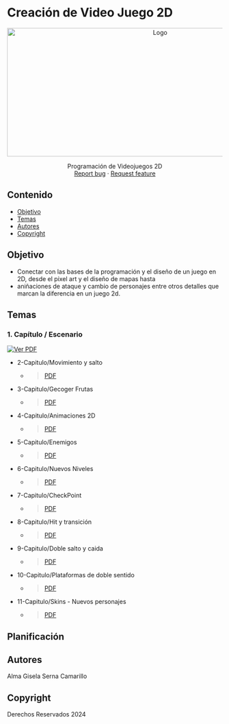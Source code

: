  # Creación de Video Juego 2D
<p align="center">
    <img src="https://i.pinimg.com/736x/24/49/05/244905a53d441a00074d8584d8491a9d.jpg" alt="Logo" width=700 height=300>

  <p align="center">
    Programación de Videojuegos 2D
    <br>
    <a href="https://reponame/issues/new?template=bug.md">Report bug</a>
    ·
    <a href="https://reponame/issues/new?template=feature.md&labels=feature">Request feature</a>
  </p>
</p>


## Contenido

- [Objetivo](#objetivo)
- [Temas](#temas)
- [Autores](#autores)
- [Copyright](#copyright)


## Objetivo
 - Conectar con las bases de la programación y el diseño de un juego en 2D, desde el pixel art y el diseño de mapas hasta
 - aniñaciones de ataque y cambio de personajes entre otros detalles que marcan la diferencia en un juego 2d.  


## Temas

### 1. Capítulo / Escenario  
[![Ver PDF](https://img.icons8.com/ios-filled/50/000000/pdf.png)](https://drive.google.com/file/d/1Z3j6JW0pJfJjthZcklywj61w9G6BXWHs/view?usp=sharing)
* 2-Capitulo/Movimiento y salto 
  * ><a href="https://drive.google.com/file/d/1Z3j6JW0pJfJjthZcklywj61w9G6BXWHs/view?usp=sharing">PDF</a> 
* 3-Capitulo/Gecoger Frutas 
  * ><a href="https://drive.google.com/file/d/1Z3j6JW0pJfJjthZcklywj61w9G6BXWHs/view?usp=sharing">PDF</a>  
* 4-Capitulo/Animaciones 2D
  * ><a href="https://drive.google.com/file/d/1Z3j6JW0pJfJjthZcklywj61w9G6BXWHs/view?usp=sharing">PDF</a> 
* 5-Capitulo/Enemigos
  * ><a href="https://drive.google.com/file/d/1Z3j6JW0pJfJjthZcklywj61w9G6BXWHs/view?usp=sharing">PDF</a> 
* 6-Capitulo/Nuevos Niveles
  * ><a href="https://drive.google.com/file/d/1Z3j6JW0pJfJjthZcklywj61w9G6BXWHs/view?usp=sharing">PDF</a>   
* 7-Capitulo/CheckPoint
  * ><a href="https://drive.google.com/file/d/1Z3j6JW0pJfJjthZcklywj61w9G6BXWHs/view?usp=sharing">PDF</a> 
* 8-Capitulo/Hit y transición
  * ><a href="https://drive.google.com/file/d/1Z3j6JW0pJfJjthZcklywj61w9G6BXWHs/view?usp=sharing">PDF</a> 
* 9-Capitulo/Doble salto y caida
  * ><a href="https://drive.google.com/file/d/1Z3j6JW0pJfJjthZcklywj61w9G6BXWHs/view?usp=sharing">PDF</a> 
* 10-Capitulo/Plataformas de doble sentido
  * ><a href="https://drive.google.com/file/d/1Z3j6JW0pJfJjthZcklywj61w9G6BXWHs/view?usp=sharing">PDF</a> 
* 11-Capitulo/Skins - Nuevos personajes
  * ><a href="https://drive.google.com/file/d/1Z3j6JW0pJfJjthZcklywj61w9G6BXWHs/view?usp=sharing">PDF</a> 

## Planificación

## Autores
Alma Gisela Serna Camarillo

## Copyright
Derechos Reservados 2024

